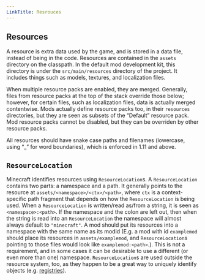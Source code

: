 ```yaml
---
LinkTitle: Resrouces
---
```


<article class="docs-entry">
<h1 id="resources">Resources<a class="headerlink" href="#resources" title="Permanent link"> </a></h1>
<p>A resource is extra data used by the game, and is stored in a data file, instead of being in the code. Resources are contained in the <code>assets</code> directory on the classpath. In the default mod development kit, this directory is under the <code>src/main/resources</code> directory of the project. It includes things such as models, textures, and localization files.</p>
<p>When multiple resource packs are enabled, they are merged. Generally, files from resource packs at the top of the stack override those below; however, for certain files, such as localization files, data is actually merged contentwise. Mods actually define resource packs too, in their <code>resources</code> directories, but they are seen as subsets of the &ldquo;Default&rdquo; resource pack. Mod resource packs cannot be disabled, but they can be overriden by other resource packs.</p>
<p>All resources should have snake case paths and filenames (lowercase, using &ldquo;_&rdquo; for word boundaries), which is enforced in 1.11 and above.</p>
<h2 id="resourcelocation"><code>ResourceLocation</code><a class="headerlink" href="#resourcelocation" title="Permanent link"> </a></h2>
<p>Minecraft identifies resources using <code>ResourceLocation</code>s. A <code>ResourceLocation</code> contains two parts: a namespace and a path. It generally points to the resource at <code>assets/&lt;namespace&gt;/&lt;ctx&gt;/&lt;path&gt;</code>, where <code>ctx</code> is a context-specific path fragment that depends on how the <code>ResourceLocation</code> is being used. When a <code>ResourceLocation</code> is written/read as/from a string, it is seen as <code>&lt;namespace&gt;:&lt;path&gt;</code>. If the namespace and the colon are left out, then when the string is read into an <code>ResourceLocation</code> the namespace will almost always default to <code>"minecraft"</code>. A mod should put its resources into a namespace with the same name as its modid (E.g. a mod with id <code>examplemod</code> should place its resources in <code>assets/examplemod</code>, and <code>ResourceLocation</code>s pointing to those files would look like <code>examplemod:&lt;path&gt;</code>.). This is not a requirement, and in some cases it can be desirable to use a different (or even more than one) namespace. <code>ResourceLocation</code>s are used outside the resource system, too, as they happen to be a great way to uniquely identify objects (e.g. <a href="../registries/index.htm">registries</a>).</p>
</article>